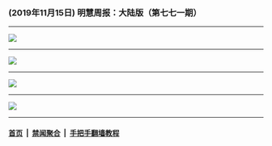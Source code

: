 ### (2019年11月15日) 明慧周报：大陆版（第七七一期） 

---

<img src="http://qikan.minghui.org/mhqkpage/qikanimage/2019/11/14/mhzb_771_pdf-online1.png"/><hr/>
<img src="http://qikan.minghui.org/mhqkpage/qikanimage/2019/11/14/mhzb_771_pdf-online2.png"/><hr/>
<img src="http://qikan.minghui.org/mhqkpage/qikanimage/2019/11/14/mhzb_771_pdf-online3.png"/><hr/>
<img src="http://qikan.minghui.org/mhqkpage/qikanimage/2019/11/14/mhzb_771_pdf-online4.png"/><hr/>


#### [首页](../../../..) &nbsp;|&nbsp; [禁闻聚合](https://github.com/gfw-breaker/banned-news) &nbsp;|&nbsp; [手把手翻墙教程](https://github.com/gfw-breaker/guides) 